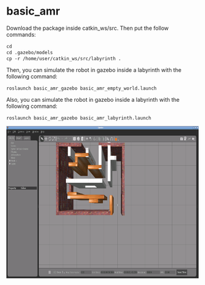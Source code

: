 # basic_amr

 Download the package inside catkin_ws/src. Then put the follow commands:

 ```
 cd
 cd .gazebo/models
 cp -r /home/user/catkin_ws/src/labyrinth .
 ```

 Then, you can simulate the robot in gazebo inside a labyrinth with the following command:

 ```
 roslaunch basic_amr_gazebo basic_amr_empty_world.launch
 ```

 Also, you can simulate the robot in gazebo inside a labyrinth with the following command:

 ```
 roslaunch basic_amr_gazebo basic_amr_labyrinth.launch
 ```

 <img src="https://github.com/ALxander19/basic_amr/blob/main/basic_amr_inside_labyrinth.png" width="800" height="400">
